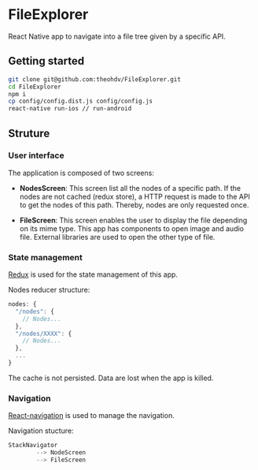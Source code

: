 # FileExplorer
React Native app to navigate into a file tree given by a specific API.

## Getting started

```bash
git clone git@github.com:theohdv/FileExplorer.git
cd FileExplorer
npm i
cp config/config.dist.js config/config.js
react-native run-ios // run-android
```

## Struture

### User interface

The application is composed of two screens:

- **NodesScreen**: This screen list all the nodes of a specific path. If the nodes are not cached (redux store), a HTTP request is made to the API to get the nodes of this path. Thereby, nodes are only requested once.
  
- **FileScreen**: This screen enables the user to display the file depending on its mime type. This app has components to open image and audio file. External libraries are used to open the other type of file.

### State management

[Redux](https://redux.js.org/) is used for the state management of this app.

Nodes reducer structure:

```javascript
nodes: {
  "/nodes": {
    // Nodes...
  },
  "/nodes/XXXX": {
    // Nodes...
  },
  ...
}
```

The cache is not persisted. Data are lost when the app is killed.

### Navigation

[React-navigation](https://redux.js.org/) is used to manage the navigation.

Navigation stucture:

```javascript
StackNavigator
        --> NodeScreen
        --> FileScreen
```
